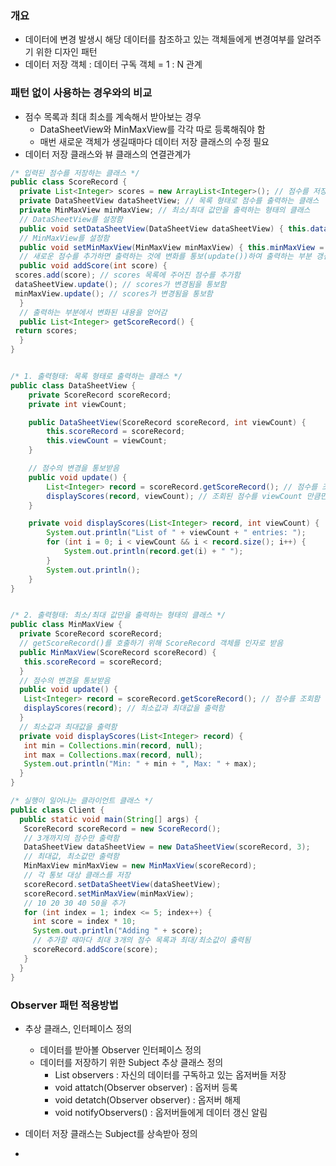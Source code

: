 ### 개요
- 데이터에 변경 발생시 해당 데이터를 참조하고 있는 객체들에게 변경여부를 알려주기 위한 디자인 패턴
- 데이터 저장 객체 : 데이터 구독 객체 = 1 : N 관계

### 패턴 없이 사용하는 경우와의 비교
- 점수 목록과 최대 최소를 계속해서 받아보는 경우
  - DataSheetView와 MinMaxView를 각각 따로 등록해줘야 함
  - 매번 새로운 객체가 생길때마다 데이터 저장 클래스의 수정 필요
- 데이터 저장 클래스와 뷰 클래스의 연결관계가 
```java
/* 입력된 점수를 저장하는 클래스 */
public class ScoreRecord {
  private List<Integer> scores = new ArrayList<Integer>(); // 점수를 저장함
  private DataSheetView dataSheetView; // 목록 형태로 점수를 출력하는 클래스
  private MinMaxView minMaxView; // 최소/최대 값만을 출력하는 형태의 클래스
  // DataSheetView를 설정함
  public void setDataSheetView(DataSheetView dataSheetView) { this.dataSheetView = dataSheetView; }
  // MinMaxView를 설정함
  public void setMinMaxView(MinMaxView minMaxView) { this.minMaxView = minMaxView; }
  // 새로운 점수를 추가하면 출력하는 것에 변화를 통보(update())하여 출력하는 부분 갱신
  public void addScore(int score) {
 scores.add(score); // scores 목록에 주어진 점수를 추가함
 dataSheetView.update(); // scores가 변경됨을 통보함
 minMaxView.update(); // scores가 변경됨을 통보함
  }
  // 출력하는 부분에서 변화된 내용을 얻어감
  public List<Integer> getScoreRecord() {
 return scores;
  }
}


/* 1. 출력형태: 목록 형태로 출력하는 클래스 */
public class DataSheetView {
	private ScoreRecord scoreRecord;
	private int viewCount;

	public DataSheetView(ScoreRecord scoreRecord, int viewCount) {
		this.scoreRecord = scoreRecord;
		this.viewCount = viewCount;
	}

	// 점수의 변경을 통보받음
	public void update() {
		List<Integer> record = scoreRecord.getScoreRecord(); // 점수를 조회함
		displayScores(record, viewCount); // 조회된 점수를 viewCount 만큼만 출력함
	}

	private void displayScores(List<Integer> record, int viewCount) {
		System.out.println("List of " + viewCount + " entries: ");
		for (int i = 0; i < viewCount && i < record.size(); i++) {
			System.out.println(record.get(i) + " ");
		}
		System.out.println();
	}
}


/* 2. 출력형태: 최소/최대 값만을 출력하는 형태의 클래스 */
public class MinMaxView {
  private ScoreRecord scoreRecord;
  // getScoreRecord()를 호출하기 위해 ScoreRecord 객체를 인자로 받음
  public MinMaxView(ScoreRecord scoreRecord) {
   this.scoreRecord = scoreRecord;
  }
  // 점수의 변경을 통보받음
  public void update() {
   List<Integer> record = scoreRecord.getScoreRecord(); // 점수를 조회함
   displayScores(record); // 최소값과 최대값을 출력함
  }
  // 최소값과 최대값을 출력함
  private void displayScores(List<Integer> record) {
   int min = Collections.min(record, null);
   int max = Collections.max(record, null);
   System.out.println("Min: " + min + ", Max: " + max);
  }
}

/* 실행이 일어나는 클라이언트 클래스 */
public class Client {
  public static void main(String[] args) {
   ScoreRecord scoreRecord = new ScoreRecord();
   // 3개까지의 점수만 출력함
   DataSheetView dataSheetView = new DataSheetView(scoreRecord, 3);
   // 최대값, 최소값만 출력함
   MinMaxView minMaxView = new MinMaxView(scoreRecord);
   // 각 통보 대상 클래스를 저장
   scoreRecord.setDataSheetView(dataSheetView);
   scoreRecord.setMinMaxView(minMaxView);
   // 10 20 30 40 50을 추가
   for (int index = 1; index <= 5; index++) {
     int score = index * 10;
     System.out.println("Adding " + score);
     // 추가할 때마다 최대 3개의 점수 목록과 최대/최소값이 출력됨
     scoreRecord.addScore(score);
   }
  }
}
```

### Observer 패턴 적용방법
- 추상 클래스, 인터페이스 정의
  - 데이터를 받아볼 Observer 인터페이스 정의
  - 데이터를 저장하기 위한 Subject 추상 클래스 정의
    - List<Observer> observers : 자신의 데이터를 구독하고 있는 옵저버들 저장
    - void attatch(Observer observer) : 옵저버 등록
    - void detatch(Observer observer) : 옵저버 해제
    - void notifyObservers() : 옵저버들에게 데이터 갱신 알림

- 데이터 저장 클래스는 Subject를 상속받아 정의
- 

